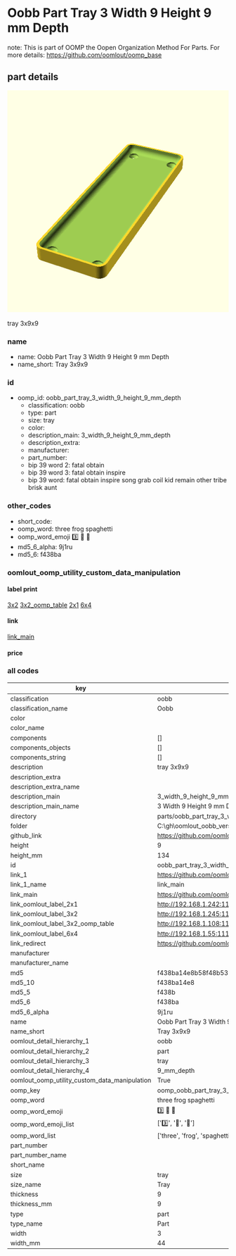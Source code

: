 # Oobb Part Tray 3 Width 9 Height 9 mm Depth  

note: This is part of OOMP the Oopen Organization Method For Parts. For more details: https://github.com/oomlout/oomp_base

##  part details
  

[![](3dpr.png)](3dpr.png)

tray 3x9x9



### name
* name: Oobb Part Tray 3 Width 9 Height 9 mm Depth
* name_short: Tray 3x9x9 
### id
* oomp_id: oobb_part_tray_3_width_9_height_9_mm_depth
  * classification: oobb
  * type: part
  * size: tray
  * color: 
  * description_main: 3_width_9_height_9_mm_depth
  * description_extra: 
  * manufacturer: 
  * part_number: 
  * bip 39 word 2: fatal obtain
  * bip 39 word 3: fatal obtain inspire
  * bip 39 word: fatal obtain inspire song grab coil kid remain other tribe brisk aunt

### other_codes
* short_code: 
* oomp_word: three frog spaghetti
* oomp_word_emoji :three: :frog: :spaghetti:
* md5_6_alpha: 9j1ru
* md5_6: f438ba






### oomlout_oomp_utility_custom_data_manipulation
#### label print
[3x2](http://192.168.1.245:1112/?label=oomp%209j1ru)
[3x2_oomp_table](http://192.168.1.108:1112/?label=oomp%209j1ru)
[2x1](http://192.168.1.242:1112/?label=oomp%209j1ru)
[6x4](http://192.168.1.55:1112/?label=oomp%209j1ru)    

#### link

[link_main](https://github.com/oomlout/oomlout_oobb_version_4_generated_parts/tree/main/navigation_oomp/oobb/part/tray/3_width_9_height_9_mm_depth/part)                              

#### price







### all codes 
| key | value |  
| --- | --- |  
| classification | oobb |  
| classification_name | Oobb |  
| color |  |  
| color_name |  |  
| components | [] |  
| components_objects | [] |  
| components_string | [] |  
| description | tray 3x9x9 |  
| description_extra |  |  
| description_extra_name |  |  
| description_main | 3_width_9_height_9_mm_depth |  
| description_main_name | 3 Width 9 Height 9 mm Depth |  
| directory | parts/oobb_part_tray_3_width_9_height_9_mm_depth |  
| folder | C:\gh\oomlout_oobb_version_4_generated_parts\parts\oobb_part_tray_3_width_9_height_9_mm_depth |  
| github_link | https://github.com/oomlout/oomlout_oomp_part_src/tree/main/parts/oobb_part_tray_3_width_9_height_9_mm_depth |  
| height | 9 |  
| height_mm | 134 |  
| id | oobb_part_tray_3_width_9_height_9_mm_depth |  
| link_1 | https://github.com/oomlout/oomlout_oobb_version_4_generated_parts/tree/main/navigation_oomp/oobb/part/tray/3_width_9_height_9_mm_depth/part |  
| link_1_name | link_main |  
| link_main | https://github.com/oomlout/oomlout_oobb_version_4_generated_parts/tree/main/navigation_oomp/oobb/part/tray/3_width_9_height_9_mm_depth/part |  
| link_oomlout_label_2x1 | http://192.168.1.242:1112/?label=oomp%209j1ru |  
| link_oomlout_label_3x2 | http://192.168.1.245:1112/?label=oomp%209j1ru |  
| link_oomlout_label_3x2_oomp_table | http://192.168.1.108:1112/?label=oomp%209j1ru |  
| link_oomlout_label_6x4 | http://192.168.1.55:1112/?label=oomp%209j1ru |  
| link_redirect | https://github.com/oomlout/oomlout_oobb_version_4_generated_parts/tree/main/parts/oobb_tray_03_09_09 |  
| manufacturer |  |  
| manufacturer_name |  |  
| md5 | f438ba14e8b58f48b532acf2eaa6229c |  
| md5_10 | f438ba14e8 |  
| md5_5 | f438b |  
| md5_6 | f438ba |  
| md5_6_alpha | 9j1ru |  
| name | Oobb Part Tray 3 Width 9 Height 9 mm Depth |  
| name_short | Tray 3x9x9  |  
| oomlout_detail_hierarchy_1 | oobb |  
| oomlout_detail_hierarchy_2 | part |  
| oomlout_detail_hierarchy_3 | tray |  
| oomlout_detail_hierarchy_4 | 9_mm_depth |  
| oomlout_oomp_utility_custom_data_manipulation | True |  
| oomp_key | oomp_oobb_part_tray_3_width_9_height_9_mm_depth |  
| oomp_word | three frog spaghetti |  
| oomp_word_emoji | :three: :frog: :spaghetti: |  
| oomp_word_emoji_list | [':three:', ':frog:', ':spaghetti:'] |  
| oomp_word_list | ['three', 'frog', 'spaghetti'] |  
| part_number |  |  
| part_number_name |  |  
| short_name |  |  
| size | tray |  
| size_name | Tray |  
| thickness | 9 |  
| thickness_mm | 9 |  
| type | part |  
| type_name | Part |  
| width | 3 |  
| width_mm | 44 |  
